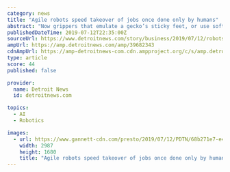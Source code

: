 ```yaml
---
category: news
title: "Agile robots speed takeover of jobs once done only by humans"
abstract: "Now grippers that emulate a gecko’s sticky feet, or use soft polymers that expand to apply just the right amount of pressure, allow robots to take on new, more-nuanced tasks. Cameras let the devices see an object. Artificial intelligence helps them ..."
publishedDateTime: 2019-07-12T22:35:00Z
sourceUrl: https://www.detroitnews.com/story/business/2019/07/12/robots-take-jobs/39682343/
ampUrl: https://amp.detroitnews.com/amp/39682343
cdnAmpUrl: https://amp-detroitnews-com.cdn.ampproject.org/c/s/amp.detroitnews.com/amp/39682343
type: article
score: 44
published: false

provider:
  name: Detroit News
  id: detroitnews.com

topics:
  - AI
  - Robotics

images:
  - url: https://www.gannett-cdn.com/presto/2019/07/12/PDTN/68b271e7-e444-40f3-b273-285687e2f010-2019_436260947-TDNBrd_DETROIT_05-16-2019_TDNXX_1_A00220190515IMG_britai.jpg?crop=5232,2943,x0,y244&width=3200&height=1680&fit=bounds
    width: 2987
    height: 1680
    title: "Agile robots speed takeover of jobs once done only by humans"
---
```

